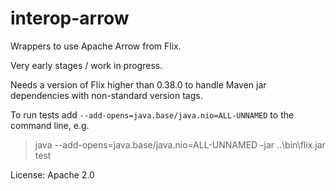 # interop-arrow

Wrappers to use Apache Arrow from Flix.

Very early stages / work in progress.

Needs a version of Flix higher than 0.38.0 to handle Maven jar dependencies
with non-standard version tags.

To run tests add `--add-opens=java.base/java.nio=ALL-UNNAMED` to the command line, e.g.

> java --add-opens=java.base/java.nio=ALL-UNNAMED -jar ..\bin\flix.jar test

License: Apache 2.0
